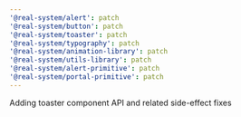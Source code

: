 ```yaml
---
'@real-system/alert': patch
'@real-system/button': patch
'@real-system/toaster': patch
'@real-system/typography': patch
'@real-system/animation-library': patch
'@real-system/utils-library': patch
'@real-system/alert-primitive': patch
'@real-system/portal-primitive': patch
---
```


Adding toaster component API and related side-effect fixes
